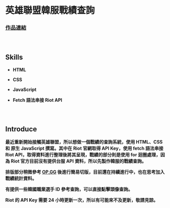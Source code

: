 # 英雄聯盟韓服戰績查詢

### **[作品連結](https://charmying.github.io/Riot-API-LOL/)**

###### <br/>





## Skills

- **HTML**

- **CSS**

- **JavaScript**

- **Fetch 語法串接 Riot API**

###### <br/>





## Introduce

**最近重新開始接觸英雄聯盟，所以想做一個戰績的查詢系統，使用 HTML、CSS 和 原生 JavaScript 撰寫。其中在 Riot 官網取得 API Key，使用 fetch 語法串接 Riot API，取得資料進行整理後將其呈現，戰績的部分則是使用 for 迴圈處理，因為 Riot 官方目前沒有提供台服 API 資料，所以先製作韓服的戰績查詢。**

**排版部分稍微參考 [OP,GG](https://www.op.gg/champions) 後進行簡易切版，目前還在持續進行中，也在思考加入戰績統計資料。**

**有提供一些韓國職業選手 ID 參考查詢，可以直接點擊頭像查詢。**

**Riot 的 API Key 需要 24 小時更新一次，所以有可能來不及更新，敬請見諒。**